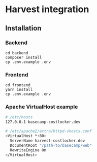 
# Harvest integration

## Installation

### Backend

```
cd backend
composer install
cp .env.example .env
```

### Frontend

```
cd frontend
yarn install
cp .env.example .env
```

### Apache VirtualHost example

```bash
# /etc/hosts
127.0.0.1 basecamp-costlocker.dev

# /etc/apache2/extra/httpd-vhosts.conf
<VirtualHost *:80>
  ServerName harvest-costlocker.dev
  DocumentRoot "/path-to/basecamp/web"
  RewriteEngine On
</VirtualHost>
```
